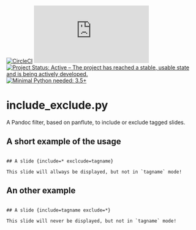 [![CircleCI](https://circleci.com/gh/NMarkgraf/include_exclude.py.svg?style=svg)](https://circleci.com/gh/NMarkgraf/include_exclude.py)
[![BCH compliance](https://bettercodehub.com/edge/badge/NMarkgraf/include_exclude.py?branch=master)](https://bettercodehub.com/)
[![Project Status: Active – The project has reached a stable, usable state and is being actively developed.](http://www.repostatus.org/badges/latest/active.svg)](http://www.repostatus.org/#active)
[![Minimal Python needed: 3.5+](https://img.shields.io/badge/Python-3.5%2B-brightgreen.svg)](https://www.python.org)


# include_exclude.py

A Pandoc filter, based on panflute, to include or exclude tagged slides.


## A short example of the usage

```

## A slide {include=* exclcude=tagname}

This slide will allways be displayed, but not in `tagname` mode!

```

## An other example

```

## A slide {include=tagname exclude=*}

This slide will never be displayed, but not in `tagname` mode!

```

